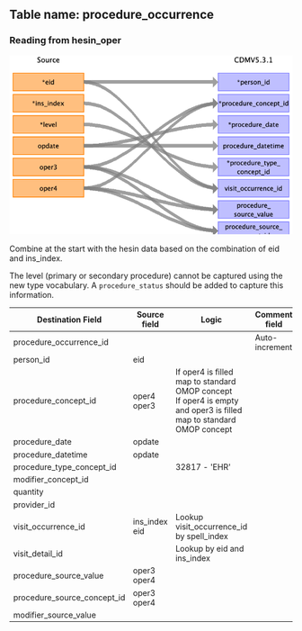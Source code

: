 ## Table name: procedure_occurrence

### Reading from hesin_oper

![](md_files/image20.png)

Combine at the start with the hesin data based on the combination of eid and ins_index.

The level (primary or secondary procedure) cannot be captured using the new type vocabulary.
A `procedure_status` should be added to capture this information.

| Destination Field | Source field | Logic | Comment field |
| --- | --- | --- | --- |
| procedure_occurrence_id |  |  | Auto-increment |
| person_id | eid |  |  |
| procedure_concept_id | oper4<br>oper3 | If oper4 is filled map to standard OMOP concept <br> If oper4 is empty and oper3 is filled map to standard OMOP concept |  |
| procedure_date | opdate |  |  |
| procedure_datetime | opdate |  |  |
| procedure_type_concept_id | | 32817 - 'EHR' |  |
| modifier_concept_id |  |  |  |
| quantity |  |  |  |
| provider_id |  |  |  |
| visit_occurrence_id | ins_index<br>eid | Lookup visit_occurrence_id by spell_index |  |
| visit_detail_id |  | Lookup by eid and ins_index |  |
| procedure_source_value | oper3<br>oper4 |  |  |
| procedure_source_concept_id | oper3<br>oper4 |  |  |
| modifier_source_value |  |  |  |